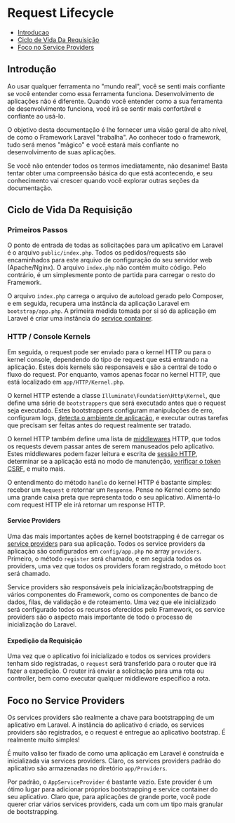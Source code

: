 # Request Lifecycle

- [Introducao](#introducao)
- [Ciclo de Vida Da Requisição](#ciclo-de-vida)
- [Foco no Service Providers](#foco-no-service-providers)

<a name="introducao"></a>
## Introdução

Ao usar qualquer ferramenta no "mundo real", você se senti mais confiante se você entender como essa ferramenta funciona. Desenvolvimento de aplicações não é diferente. Quando você entender como a sua ferramenta de desenvolvimento funciona, você irá se sentir mais confortável e confiante ao usá-lo.

O objetivo desta documentação é lhe fornecer uma visão geral de alto nível, de como o Framework Laravel "trabalha". Ao conhecer todo o framework, tudo será menos "mágico" e você estará mais confiante no desenvolvimento de suas aplicações.

Se você não entender todos os termos imediatamente, não desanime! Basta tentar obter uma compreensão básica do que está acontecendo, e seu conhecimento vai crescer quando você explorar outras seções da documentação.

<a name="ciclo-de-vida"></a>
## Ciclo de Vida Da Requisição

### Primeiros Passos

O ponto de entrada de todas as solicitações para um aplicativo em Laravel é o arquivo `public/index.php`. Todos os pedidos/requests são encaminhados para este arquivo de configuração do seu servidor web (Apache/Nginx). O arquivo `index.php` não contém muito código. Pelo contrário, é um simplesmente  ponto de partida para carregar o resto do Framework.

O arquivo `index.php` carrega o arquivo de autoload gerado pelo Composer, e em seguida, recupera uma instância da aplicação Laravel em `bootstrap/app.php`. A primeira medida tomada por si só da aplicação em Laravel é criar uma instância do [service container](/docs/{{version}}/container).

### HTTP / Console Kernels

Em seguida, o request pode ser enviado para o kernel HTTP ou para o kernel console, dependendo do tipo de request que está entrando na aplicação. Estes dois kernels são responsaveis e são a central de todo o fluxo do request. Por enquanto, vamos apenas focar no kernel HTTP, que está localizado em `app/HTTP/Kernel.php`.

O kernel HTTP estende a classe `Illuminate\Foundation\Http\Kernel`, que define uma série de `bootstrappers` que será executado antes que o request seja executado. Estes bootstrappers configuram manipulações de erro, configuram logs, [detecta o ambiente de aplicação](/docs/{{version}}/installation#environment-configuration), e executar outras tarefas que precisam ser feitas antes do request realmente ser tratado.

O kernel HTTP também define uma lista de [middlewares](/docs/{{version}}/middleware) HTTP, que todos os requests devem passar antes de serem manuseados pelo aplicativo. Estes middlewares podem fazer leitura e escrita de [sessão HTTP](/docs/{{version}}/session), determinar se a aplicação está no modo de manutenção, [verificar o token CSRF](/docs/{{version}}/routing#csrf-protection), e muito mais.

O entendimento do método `handle` do kernel HTTP é bastante simples: receber um `Request` e retornar um `Response`. Pense no Kernel como sendo uma grande caixa preta que representa todo o seu aplicativo. Alimentá-lo com request HTTP ele irá retornar um response HTTP.

#### Service Providers

Uma das mais importantes ações de kernel bootstrapping é de carregar os [service providers](/docs/{{version}}/providers) para sua aplicação. Todos os service providers da aplicação são configurados em `config/app.php` no array `providers`. Primeiro, o método `register` será chamado, e em seguida todos os providers, uma vez que todos os providers foram registrado, o método `boot` será chamado.

Service providers são responsáveis pela inicialização/bootstrapping de vários componentes do Framework, como os componentes de banco de dados, filas, de validação e de roteamento. Uma vez que ele inicializado será configurado todos os recursos oferecidos pelo Framework, os service providers são o aspecto mais importante de todo o processo de inicialização do Laravel.

#### Expedição da Requisição

Uma vez que o aplicativo foi inicializado e todos os services providers tenham sido registradas, o `request` será transferido para o router que irá fazer a expedição. O router irá enviar a solicitação para uma rota ou controller, bem como executar qualquer middleware específico a rota.

<a name="foco-no-service-providers"></a>
## Foco no Service Providers

Os services providers são realmente a chave para bootstrapping de um aplicativo em Laravel. A instância do aplicativo é criado, os services providers são registrados, e o request é entregue ao aplicativo bootstrap. É realmente muito simples!

É muito valiso ter fixado de como uma aplicação em Laravel é construída e inicializada via services providers. Claro, os services providers padrão do aplicativo são armazenadas no diretório `app/Providers`.

Por padrão, o `AppServiceProvider` é bastante vazio. Este provider é um ótimo lugar para adicionar próprios bootstrapping e service container do seu aplicativo. Claro que, para aplicações de grande porte, você pode querer criar vários services providers, cada um com um tipo mais granular de bootstrapping.